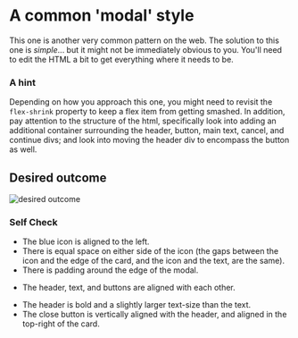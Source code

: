 # A common 'modal' style
This one is another very common pattern on the web. The solution to this one is _simple_... but it might not be immediately obvious to you. You'll need to edit the HTML a bit to get everything where it needs to be.

### A hint
Depending on how you approach this one, you might need to revisit the `flex-shrink` property to keep a flex item from getting smashed. In addition, pay attention to the structure of the html, specifically look into adding an additional container surrounding the header, button, main text, cancel, and continue divs; and look into moving the header div to encompass the button as well.

## Desired outcome

![desired outcome](./desired-outcome.png)

### Self Check

+ The blue icon is aligned to the left.
+ There is equal space on either side of the icon (the gaps between the icon and the edge of the card, and the icon and the text, are the same).
+ There is padding around the edge of the modal.
- The header, text, and buttons are aligned with each other.
+ The header is bold and a slightly larger text-size than the text.
+ The close button is vertically aligned with the header, and aligned in the top-right of the card.
